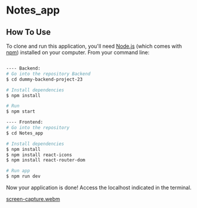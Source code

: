 # Notes_app


## How To Use

To clone and run this application, you'll need [Node.js](https://nodejs.org/en/download/) (which comes with [npm](http://npmjs.com)) installed on your computer. From your command line:

```bash

---- Backend:
# Go into the repository Backend
$ cd dummy-backend-project-23

# Install dependencies
$ npm install

# Run
$ npm start

---- Frontend:
# Go into the repository
$ cd Notes_app

# Install dependencies
$ npm install
$ npm install react-icons
$ npm install react-router-dom

# Run app
$ npm run dev
```

Now your application is done! Access the localhost indicated in the terminal.

<p align='center'>
  
[screen-capture.webm](https://github.com/anaritacpereira/Notes_app/assets/127841235/1a39a3ed-9bc4-4b7f-aab5-b32b84d3ea07)

</p>
